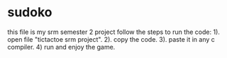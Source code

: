 # sudoko
this file is my srm semester 2 project
follow the steps to run the code:
  1). open file "tictactoe srm project".
  2). copy the code.
  3). paste it in any c compiler.
  4) run and enjoy the game.
